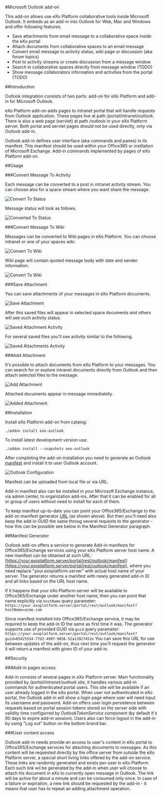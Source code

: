 #Microsoft Outlook add-on

This add-on allows use eXo Platform collaborative tools inside Microsoft Outlook. It embeds as an add-in into Outlook for Web, Mac and Windows and offer following features:
* Save attachments from email message to a collaborative space inside the eXo portal
* Attach documents from collaborative spaces to an email message
* Convert email message to activity status, wiki page or discussion (aka forum topics) 
* Post to activity streams or create discussion from a message window
* Search in collaborative spaces directly from message window (TODO)
* Show message collaborators information and activities from the portal (TODO)

##Introduction

Outlook integration consists of two parts: add-on for eXo Platform and add-in for Microsoft Outlook.

eXo Platform add-on adds pages to intranet portal that will handle requests from Outlook application. These pages live at path /portal/intranet/outlook. There is also a web page (servlet) at path /outlook in your eXo Platform server. Both portal and servlet pages should not be used directly, only via Outlook add-in.

Outlook add-in defines user interface (aka commands and panes) in its manifest. This manifest should be used within your Office365 or instllation of Microsoft Exchange. Add-in commands implemented by pages of eXo Platform add-on.

##Usage

###Convert Message To Activity

Each message can be converted to a post in intranet activity stream. You can choose also for a space stream where you want share the message.

![Convert To Status](https://raw.github.com/exo-addons/outlook/master/documentation/images/convert_to_status.png)

Message status will look as follows.

![Converted To Status](https://raw.github.com/exo-addons/outlook/master/documentation/images/converted_to_status.png)

###Convert Message To Wiki

Messages can be converted to Wiki pages in eXo Platform. You can choose intranet or one of your spaces wiki.

![Convert To Wiki](https://raw.github.com/exo-addons/outlook/master/documentation/images/convert_to_wiki.png)

Wiki page will contain quoted message body with date and sender information.

![Convert To Wiki](https://raw.github.com/exo-addons/outlook/master/documentation/images/converted_to_wiki.png)

###Save Attachment

You can save attachments of your messages in eXo Platform documents.

![Save Attachment](https://raw.github.com/exo-addons/outlook/master/documentation/images/save_attachment.png)

After this saved files will appear in selected space documents and others will see such activity status.

![Saved Attachment Activity](https://raw.github.com/exo-addons/outlook/master/documentation/images/saved_attachment_activity.png)

For several saved files you'll see activity similar to the following.

![Saved Attachments Activity](https://raw.github.com/exo-addons/outlook/master/documentation/images/saved_attachments_activity.png)

###Add Attachment

It's possible to attach documents from eXo Platform to your messages. You can search for or explore intranet documents directly from Outlook and then attach selected files to the message.

![Add Attachment](https://raw.github.com/exo-addons/outlook/master/documentation/images/add_attachment.png)

Attached documents appear in message immediatelly.

![Added Attachment](https://raw.github.com/exo-addons/outlook/master/documentation/images/added_attachment.png)


##Installation

Install eXo Platform add-on from catalog:

    ./addon install exo-outlook
  
To install latest development version use:

    ./addon install --snapshots exo-outlook  
  
After completing the add-on installation you need to generate an Outlook [manifest](https://your.exoplatform.server/portal/rest/outlook/manifest) and install it to user Outlook account. 

![Outlook Configuration](https://raw.github.com/exo-addons/outlook/master/documentation/images/outlook_configuration.png)

Manifest can be uploaded from local file or via URL. 

Add-in manifest also can be installed in your Microsoft Exchange instance, via admin center, to organization add-ins. After that it can be enabled for all or group of users without need to install for each of them.

To keep manifest up-to-date you can point your Office365/Exchange to the add-on manifest generator [URL](https://your.exoplatform.server/portal/rest/outlook/manifest) (as shown above). But then you'll need also keep the add-in GUID the same throug several requests to the generator - how this can be possible see below in the Manifest Generator paragraph.

##Manifest Generator

Outlook add-on offers a service to generate Add-in manifests for Office365/Exchange services using your eXo Platform server host name. A new manifest can be obtained at such URL: [https://your.exoplatform.server/portal/rest/outlook/manifest](https://your.exoplatform.server/portal/rest/outlook/manifest), where you need replace "your.exoplatform.server" with actual host name of your server. The generator returns a manifest with newly generated add-in ID and all links based on the URL host name.

If it happens that your eXo Platform server will be available to Office365/Exchange under another host name, then you can point that name explicitly via `hostName` query parameter: 
`https://your.exoplatform.server/portal/rest/outlook/manifest?hostName=acme.com`

Since manifest installed into Office365/Exchange service, it may be required to keep the add-in ID the same as first time it was. The generator supports use of provided GUID via `guid` query parameter: 
`https://your.exoplatform.server/portal/rest/outlook/manifest?guid=05425534-77d2-4997-9856-52a13927452e` 
You can save this URL for use between updates of the add-on, thus next time you'll request the generator it will return a manifest with given ID of your add-in.

##Security

###Add-in pages access

Add-in consists of several pages in eXo Platform server. Main functionality provided by _/portal/intranet/outlook_ site, it handles various add-in commands for authenticated portal users. This site will be available if an user already logged in the eXo portal. 
When user not authenitcated in eXo portal, the Outlook add-in will show a login page where user will need input its username and password. Add-on offers user login persistence between requests based on portal session tokens stored on the server side with validity time configurred by _OutlookTokenService_ component (by default it's 90 days to expire add-in session). Users also can force logout in the add-in by using "Log out" button on the bottom brand bar. 

###User content access

Outlook add-in needs provide an access to user's content in eXo portal to Office365/Exchange services for attaching documents to messages. As this content will be requested directly by the office server from outside the eXo Platform server, a special short living links offered by the add-on service. These links are randomly generated and exists per-user in eXo Platform. Each such link wil be generated by the add-in when user will choose to attach his document in eXo to currently open message in Outlook. The link will be active for about a minute and can be consumed only once. In case of a failure or expiration, a new link should be requested by the add-in - it means that user has to repeat an adding attachment operation.



